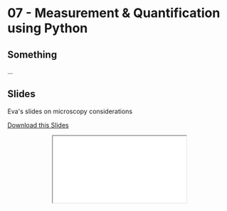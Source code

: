 # 07 - <i class="fa-solid fa-chart-simple"></i> Measurement & Quantification using Python

## Something

...

## Slides

Eva's slides on microscopy considerations

<a
    class="custom-button custom-download-button" href="../../pdfs/07_measurement_and_quantification/templates.pdf" download> <i class="fas fa-download"></i> Download this Slides
</a>

<div align="center">
  <iframe class="custom-pdf-frame" src="../../pdfs/07_measurement_and_quantification/templates.pdf"> </iframe>
</div>
